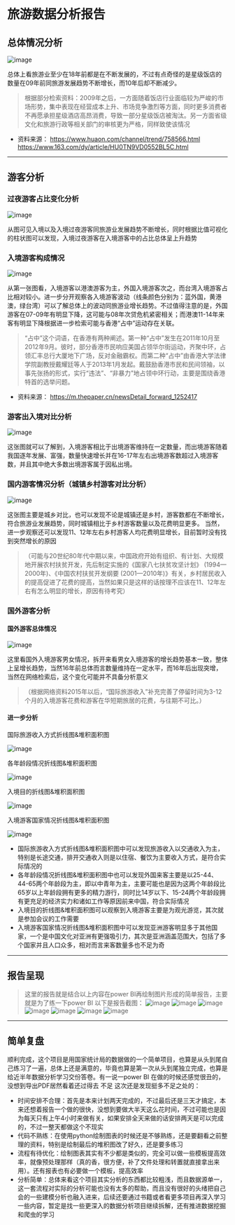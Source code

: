 # 旅游数据分析报告
## 总体情况分析

![image](https://github.com/user-attachments/assets/95b62b4d-9640-4900-a924-95caf5d83321)

总体上看旅游业至少在18年前都是在不断发展的，不过有点奇怪的是星级饭店的数量在09年前同旅游发展趋势不断增长，而10年后却不断减少。
> 根据部分检索资料：2009年之后，一方面随着饭店行业面临较为严峻的市场形势，集中表现在经营成本上升、市场竞争激烈等方面，同时更多消费者不再愿承担星级酒店高昂消费，导致一部分星级饭店被淘汰。另一方面省级文化和旅游行政等相关部门的审核更为严格，同样致使该情况
- 资料来源：
https://www.huaon.com/channel/trend/758566.html
https://www.163.com/dy/article/HU0TN9VD0552BL5C.html
___

## 游客分析
### 过夜游客占比变化分析

![image](https://github.com/user-attachments/assets/53ff44c9-d0f1-4ab8-b94e-857e2760278c)

从图可见入境以及入境过夜游客同旅游业发展趋势不断增长，同时根据比值可视化的柱状图可以发现，入境过夜游客在入境游客中的占比总体呈上升趋势

### 入境游客构成情况

![image](https://github.com/user-attachments/assets/fea8dc82-ec11-450a-9844-d9230beba5b7)

从第一张图看，入境游客以港澳游客为主，外国入境游客次之，而台湾入境游客占比相对较小。进一步分开观察各入境游客波动（线条颜色分别为：蓝外国，黄港澳，绿台湾）可以了解总体上的波动同旅游业增长趋势。不过值得注意的是，外国游客在07-09年有明显下降，这可能与08年次贷危机紧密相关；而港澳11-14年来客有明显下降根据进一步检索可能与香港“占中”运动存在关联。
> “占中”这个词语，在香港有两种阐述。第一种“占中”发生在2011年10月至2012年9月。彼时，部分香港市民响应美国占领华尔街运动，齐聚中环，占领汇丰总行大厦地下广场，反对金融霸权。而第二种“占中”由香港大学法律学院副教授戴耀廷等人于2013年1月发起。戴鼓励香港市民和民间领袖，以事先张扬的形式，实行“违法”、“非暴力”地占领中环行动，主要是围绕香港特首的选举问题。
- 资料来源：
https://m.thepaper.cn/newsDetail_forward_1252417


### 游客出入境对比分析

![image](https://github.com/user-attachments/assets/9ab573d3-5d57-4937-8467-2ddac6071849)

这张图就可以了解到，入境游客相比于出境游客维持在一定数量，而出境游客随着我国逐年发展、富强，数量快速增长并在16-17年左右出境游客数超过入境游客数，并且其中绝大多数出境游客属于因私出境。

### 国内游客情况分析（城镇乡村游客对比分析）

![image](https://github.com/user-attachments/assets/09eb8f30-e062-43a7-be29-c8e051b2d794)

这张图主要是城乡对比，也可以发现不论是城镇还是乡村，游客数都在不断增长，符合旅游业发展趋势，同时城镇相比于乡村游客数量以及花费明显更多。
当然，进一步观察还可以发现11、12年左右乡村游客人均花费明显增长，目前暂时没有找到突然增长的原因
> （可能与20世纪80年代中期以来，中国政府开始有组织、有计划、大规模地开展农村扶贫开发，先后制定实施的《国家八七扶贫攻坚计划》 (1994—2000年)、《中国农村扶贫开发纲要 (2001—2010年)》有关，乡村居民收入的提高促进了花费的提高，当然如果只是这样的话按理不应该在11、12年左右有怎么明显的增长，原因有待考究）

### 国外游客分析
#### 国外游客总体情况

![image](https://github.com/user-attachments/assets/f65b112d-d94c-4e07-a10c-35e499827241)

这里看国外入境游客男女情况，拆开来看男女入境游客的增长趋势基本一致，整体上呈增长趋势，当然16年前总体而言数量维持在一定水平，而16年后出现突增，当然在网络检索后，这个变化可能并不具备分析意义
> （根据网络资料2015年以后，“国际旅游收入”补充完善了停留时间为3-12个月的入境游客花费和游客在华短期旅居的花费，与往期不可比。）

#### 进一步分析

国际旅游收入方式折线图&堆积面积图

![image](https://github.com/user-attachments/assets/b5b733e8-253d-4000-9896-59bec46e43ad)

各年龄段情况折线图&堆积面积图

![image](https://github.com/user-attachments/assets/b44cb58f-3f09-448c-b840-19ba4a6aed7c)

入境目的折线图&堆积面积图

![image](https://github.com/user-attachments/assets/385feb9c-1015-4079-add7-671b9007cbc6)

入境游客国家情况折线图&堆积面积图

![image](https://github.com/user-attachments/assets/81499260-66dc-47ce-b148-2f4809c4a684)

- 国际旅游收入方式折线图&堆积面积图中可以发现旅游收入以交通收入为主，特别是长途交通，排开交通收入则是以住宿、餐饮为主要收入方式，是符合实际情况的
- 各年龄段情况折线图&堆积面积图中也可以发现外国来客主要是以25-44、44-65两个年龄段为主，即以中青年为主，主要可能也是因为这两个年龄段比65岁以上年龄段拥有更多的精力游行，同时比14岁以下、15-24两个年龄段拥有更充足的经济实力和诸如工作等原因前来中国，符合实际情况
- 入境目的折线图&堆积面积图可以观察到入境游客主要是为观光游览，其次就是参加会议的工作需要
- 入境游客国家情况折线图&堆积面积图中可以发现亚洲游客明显多于其他国家，一个是中国文化对亚洲有更强吸引力，其次是亚洲涵盖范围大，包括了多个国家并且人口众多，相对而言来客数量多也不足为奇
___
## 报告呈现
> 这里的报告就是结合以上内容在power BI再绘制图片形成的简单报告，主要就是为了练一下power BI
以下是报告截图：
![image](https://github.com/user-attachments/assets/d07f922f-a8f1-4839-8f53-7d0e6fd07e67)
![image](https://github.com/user-attachments/assets/c3faa779-877c-48fd-bcb1-754a687ea707)
![image](https://github.com/user-attachments/assets/46090c4e-a6fe-42c7-9220-c494a8ad8aa9)
![image](https://github.com/user-attachments/assets/d19f0a33-8537-4de5-9def-ab43a31e068a)
![image](https://github.com/user-attachments/assets/c47ff150-3174-4bed-9c64-1f293bc38865)
![image](https://github.com/user-attachments/assets/75ceaac5-b646-4a2c-ab2f-fec6191181ce)
![image](https://github.com/user-attachments/assets/f4e04d63-7fda-45e9-931a-190f7ccf0136)
___

## 简单复盘
顺利完成，这个项目是用国家统计局的数据做的一个简单项目，也算是从头到尾自己练习了一遍，总体上还是满意的，毕竟也算是第一次从头到尾独立完成，也算是给近半年数据分析学习交份答卷。有一说一power BI 在做的时候还感觉很丑的，没想到导出PDF居然看着还过得去
不足
这次还是发现挺多不足之处的：
- 时间安排不合理：首先是本来计划两天完成的，不过最后还是三天才搞定，本来还想着报告一个做的很快，没想到要做大半天这么花时间，不过可能也是因为每天只有上午4小时来做有关，如果安排全天来做的话安排两天是可以完成的，不过一整天都做这个不现实
- 代码不熟练：在使用python绘制图表的时候还是不够熟练，还是要翻看之前整理的资料，特别是绘制最后的堆积图改了好久，还是要多练习
- 流程有待优化：绘制图表其实有不少都是类似的，完全可以做一些模板提高效率，就像预处理那样（真的香，很方便，补了文件处理和转置就直接拿出来用）。还有报表也有必要做一个模板，提高效率
- 分析简单：总体来看这个项目其实分析的东西都比较粗浅，而且数据源单一，这一套流程对实际的分析可能也没有太多的帮助，而且没有很好的头绪把自己会的一些建模分析也融入进来，后续还要通过书籍或者看更多项目再深入学习一些内容，暂定是找一些更深入的数据分析项目继续拆解，还有推进数据挖掘和爬虫的学习
